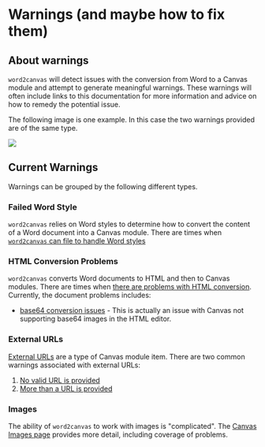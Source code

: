 # Warnings (and maybe how to fix them)

## About warnings

```word2canvas``` will detect issues with the conversion from Word to a Canvas module and attempt to generate meaningful warnings. These warnings will often include links to this documentation for more information and advice on how to remedy the potential issue. 

The following image is one example. In this case the two warnings provided are of the same type.

![](images/sampleWarnings.png)  

## Current Warnings

Warnings can be grouped by the following different types.

### Failed Word Style

```word2canvas``` relies on Word styles to determine how to convert the content of a Word document into a Canvas module. There are times when [```word2canvas``` can file to handle Word styles](warnings/failedWordStyles.md)

### HTML Conversion Problems

```word2canvas``` converts Word documents to HTML and then to Canvas modules. There are times when [there are problems with HTML conversion](warnings/htmlConversion.md). Currently, the document problems includes:

- [base64 conversion issues](warnings/htmlConversion.md#base64-images) - This is actually an issue with Canvas not supporting base64 images in the HTML editor.

### External URLs

[External URLs](warnings/externalUrls.md) are a type of Canvas module item. There are two common warnings associated with external URLs:

1. [No valid URL is provided](warnings/externalUrls.md#no-valid-url-is-provided)
2. [More than a URL is provided](warnings/extenalUrls.md#more-than-a-url-is-provided)

### Images

The ability of ```word2canvas``` to work with images is "complicated". The [Canvas Images page](warnings/canvasImages.md) provides more detail, including coverage of problems.



